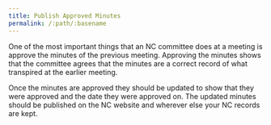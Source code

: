 ```yaml
---
title: Publish Approved Minutes
permalink: /:path/:basename
---
```


One of the most important things that an NC committee does at a meeting is
approve the minutes of the previous meeting. Approving the minutes shows that
the committee agrees that the minutes are a correct record of what transpired at
the earlier meeting.

Once the minutes are approved they should be updated to show that they were
approved and the date they were approved on. The updated minutes should be
published on the NC website and wherever else your NC records are kept.
